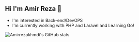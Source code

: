 ## Hi I'm Amir Reza 👋
- I'm interested in Back-end/DevOPS
- I'm currently working with PHP and Laravel and Learning Go!

![Amirrezakhmdi's GitHub stats](https://github-readme-stats.vercel.app/api?username=amirrezakhmd&show_icons=true&theme=onedark)


<!--
**amirrezakhmd/amirrezakhmd** is a ✨ _special_ ✨ repository because its `README.md` (this file) appears on your GitHub profile.

Here are some ideas to get you started:

- 🔭 I’m currently working on ...
- 🌱 I’m currently learning ...
- 👯 I’m looking to collaborate on ...
- 🤔 I’m looking for help with ...
- 💬 Ask me about ...
- 📫 How to reach me: ...
- 😄 Pronouns: ...
- ⚡ Fun fact: ...
-->
